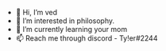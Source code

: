 - 👋 Hi, I’m ved
- 👀 I’m interested in philosophy.
- 🌱 I’m currently learning your mom
- 📫 Reach me through discord - Ty!er#2244

<!---
alphaprophecies/alphaprophecies is a ✨ special ✨ repository because its `README.md` (this file) appears on your GitHub profile.
You can click the Preview link to take a look at your changes.
--->
